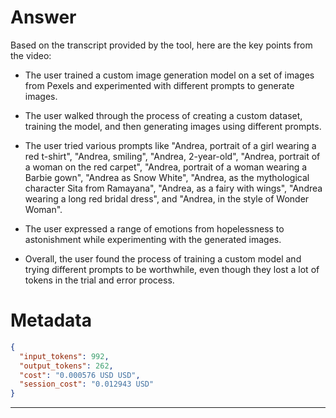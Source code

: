 # Answer

Based on the transcript provided by the tool, here are the key points from the video:

- The user trained a custom image generation model on a set of images from Pexels and experimented with different prompts to generate images.

- The user walked through the process of creating a custom dataset, training the model, and then generating images using different prompts.

- The user tried various prompts like "Andrea, portrait of a girl wearing a red t-shirt", "Andrea, smiling", "Andrea, 2-year-old", "Andrea, portrait of a woman on the red carpet", "Andrea, portrait of a woman wearing a Barbie gown", "Andrea as Snow White", "Andrea, as the mythological character Sita from Ramayana", "Andrea, as a fairy with wings", "Andrea wearing a long red bridal dress", and "Andrea, in the style of Wonder Woman".

- The user expressed a range of emotions from hopelessness to astonishment while experimenting with the generated images.

- Overall, the user found the process of training a custom model and trying different prompts to be worthwhile, even though they lost a lot of tokens in the trial and error process.

# Metadata

```json
{
  "input_tokens": 992,
  "output_tokens": 262,
  "cost": "0.000576 USD USD",
  "session_cost": "0.012943 USD"
}
```

-----
